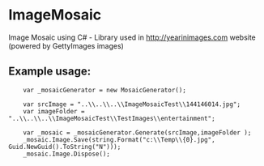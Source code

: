 ImageMosaic
===========

Image Mosaic using C# - Library used in http://yearinimages.com website (powered by GettyImages images)

Example usage:
--------------

        var _mosaicGenerator = new MosaicGenerator();

        var srcImage = "..\\..\\..\\ImageMosaicTest\\144146014.jpg";
        var imageFolder = "..\\..\\..\\ImageMosaicTest\\TestImages\\entertainment";
        
        var _mosaic = _mosaicGenerator.Generate(srcImage,imageFolder );
        _mosaic.Image.Save(string.Format("c:\\Temp\\{0}.jpg", Guid.NewGuid().ToString("N")));
        _mosaic.Image.Dispose();